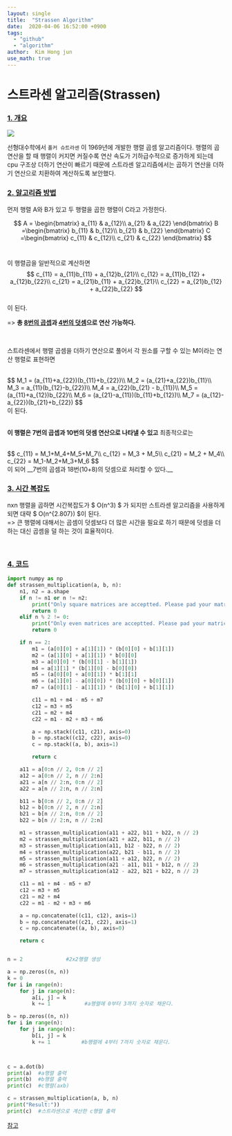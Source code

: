 ```yaml
---
layout: single 
title:  "Strassen Algorithm" 
date:  2020-04-06 16:52:00 +0900 
tags:
  - "github"
  - "algorithm"
author:  Kim Hong jun
use_math: true
---
```




# 스트라센 알고리즘(Strassen)

### <u>1. 개요</u><br>

![](https://images.unsplash.com/photo-1518133910546-b6c2fb7d79e3?ixlib=rb-0.3.5&q=80&fm=jpg&crop=entropy&cs=tinysrgb&w=1080&fit=max&ixid=eyJhcHBfaWQiOjExNzczfQ&s=b853ed7d370a7d7c9484138375d77cc3)

선형대수학에서 `폴커 슈트라센` 이 1969년에 개발한 행렬 곱셈 알고리즘이다. 행렬의 곱연산을 할 때 행렬이 커지면 커질수록 연산 속도가 기하급수적으로 증가하게 되는데 cpu 구조상 더하기 연산이 빠르기 때문에 스트라센 알고리즘에서는 곱하기 연산을 더하기 연산으로 치환하여 계산하도록 보안했다.

### <u>2. 알고리즘 방법</u><Br>



먼저 행렬 A와 B가 있고 두 행렬을 곱한 행렬이 C라고 가정한다.<br>


$$
A = \begin{bmatrix}
a_{11} & a_{12}\\
a_{21} & a_{22}
\end{bmatrix}
B =\begin{bmatrix}
b_{11} & b_{12}\\
b_{21} & b_{22}
\end{bmatrix}  
C =\begin{bmatrix}
c_{11} & c_{12}\\
c_{21} & c_{22}
\end{bmatrix}
$$
<Br>

이 행렬곱을 일반적으로 계산하면<br>
$$
c_{11} = a_{11}b_{11} + a_{12}b_{21}\\
c_{12} = a_{11}b_{12} + a_{12}b_{22}\\
c_{21} = a_{21}b_{11} + a_{22}b_{21}\\
c_{22} = a_{21}b_{12} + a_{22}b_{22}
$$
<br>이 된다.

=> __총 <u>8번의 곱셉</u>과 <u>4번의 덧셈</u>으로 연산 가능하다.__

<br>

스트라센에서 행렬 곱셈을 더하기 연산으로 풀어서 각 원소를 구할 수 있는 M이라는 연산 행렬로 표현하면<br>

<br>
$$
M_1 = (a_{11}+a_{22})(b_{11}+b_{22})\\
M_2 = (a_{21}+a_{22})b_{11}\\
M_3 = a_{11}(b_{12}-b_{22})\\
M_4 = a_{22}(b_{21} - b_{11})\\
M_5 = (a_{11}+a_{12})b_{22}\\
M_6 = (a_{21}-a_{11})(b_{11}+b_{12})\\
M_7 = (a_{12}-a_{22})(b_{21}+b_{22})
$$
<Br>이 된다.<Br>

<br> __이 행렬은 7번의 곱셉과 10번의 덧셈 연산으로 나타낼 수 있고__ 최종적으로는

<br>
$$
c_{11} = M_1+M_4+M_5+M_7\\
c_{12} = M_3 + M_5\\
c_{21} = M_2 + M_4\\
c_{22} = M_1-M_2+M_3+M_6
$$
<Br>이 되어 __7번의 곱셈과 18번(10+8)의 덧셈으로 처리할 수 있다.__

<br>

### <u>3. 시간 복잡도</u><br>

nxn 행렬을 곱하면 시간복잡도가 $ O(n^3) $ 가 되지만 스트라센 알고리즘을 사용하게 되면 대략 $ O(n^{2.807}) $이 된다.  <br>=>  큰 행렬에 대해서는 곱셈이 덧셈보다 더 많은 시간을 필요로 하기 때문에 덧셈을 더 하는 대신 곱셈을 덜 하는 것이 효율적이다.

<br>



### <u>4. 코드</u> <br>





```python
import numpy as np
def strassen_multiplication(a, b, n):
    n1, n2 = a.shape
    if n != n1 or n != n2:
        print("Only square matrices are acceptted. Please pad your matrices.")
        return 0
    elif n % 2 != 0:
        print("Only even matrices are acceptted. Please pad your matrices.")
        return 0

    if n == 2:
        m1 = (a[0][0] + a[1][1]) * (b[0][0] + b[1][1])
        m2 = (a[1][0] + a[1][1]) * b[0][0]
        m3 = a[0][0] * (b[0][1] - b[1][1])
        m4 = a[1][1] * (b[1][0] - b[0][0])
        m5 = (a[0][0] + a[0][1]) * b[1][1]
        m6 = (a[1][0] - a[0][0]) * (b[0][0] + b[0][1])
        m7 = (a[0][1] - a[1][1]) * (b[1][0] + b[1][1])

        c11 = m1 + m4 - m5 + m7
        c12 = m3 + m5
        c21 = m2 + m4
        c22 = m1 - m2 + m3 + m6

        a = np.stack((c11, c21), axis=0)
        b = np.stack((c12, c22), axis=0)
        c = np.stack((a, b), axis=1)

        return c

    a11 = a[0:n // 2, 0:n // 2]
    a12 = a[0:n // 2, n // 2:n]
    a21 = a[n // 2:n, 0:n // 2]
    a22 = a[n // 2:n, n // 2:n]

    b11 = b[0:n // 2, 0:n // 2]
    b12 = b[0:n // 2, n // 2:n]
    b21 = b[n // 2:n, 0:n // 2]
    b22 = b[n // 2:n, n // 2:n]

    m1 = strassen_multiplication(a11 + a22, b11 + b22, n // 2)
    m2 = strassen_multiplication(a21 + a22, b11, n // 2)
    m3 = strassen_multiplication(a11, b12 - b22, n // 2)
    m4 = strassen_multiplication(a22, b21 - b11, n // 2)
    m5 = strassen_multiplication(a11 + a12, b22, n // 2)
    m6 = strassen_multiplication(a21 - a11, b11 + b12, n // 2)
    m7 = strassen_multiplication(a12 - a22, b21 + b22, n // 2)

    c11 = m1 + m4 - m5 + m7
    c12 = m3 + m5
    c21 = m2 + m4
    c22 = m1 - m2 + m3 + m6

    a = np.concatenate((c11, c12), axis=1)
    b = np.concatenate((c21, c22), axis=1)
    c = np.concatenate((a, b), axis=0)

    return c


n = 2              #2x2행렬 생성

a = np.zeros((n, n))
k = 0           
for i in range(n):
    for j in range(n):
        a[i, j] = k
        k += 1           #a행렬에 0부터 3까지 숫자로 채운다.

b = np.zeros((n, n))
for i in range(n):
    for j in range(n):
        b[i, j] = k 
        k += 1          #b행렬에 4부터 7까지 숫자로 채운다.



c = a.dot(b)
print(a)  #a행렬 출력
print(b)  #b행렬 출력
print(c)  #c행렬(axb)

c = strassen_multiplication(a, b, n)
print("Result:"))
print(c)  #스트라센으로 계산한 c행렬 출력
```

[참고](https://github.com/jjbits/AlgorithmicBits/blob/19e5ebd289f014e5b668dc37bfabd2a80d339a63/matrix/matrix.py)

